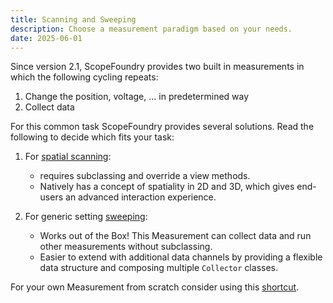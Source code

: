 ```yaml
---
title: Scanning and Sweeping
description: Choose a measurement paradigm based on your needs.
date: 2025-06-01
---
```


Since version 2.1, ScopeFoundry provides two built in measurements in which the following cycling repeats:

1. Change the position, voltage, ... in predetermined way
2. Collect data

For this common task ScopeFoundry provides several solutions. Read the following to decide which fits your task:

1. For [spatial scanning](spatial-scanning):

   - requires subclassing and override a view methods.
   - Natively has a concept of spatiality in 2D and 3D, which gives end-users an advanced interaction experience.
2. For generic setting [sweeping](sweeping): 

   - Works out of the Box! This Measurement can collect data and run other measurements without subclassing. 
   - Easier to extend with additional data channels by providing a flexible data structure and composing multiple  `Collector` classes.
   

For your own Measurement from scratch consider using this [shortcut](https://scopefoundry.org/docs/30_tips-and-tricks/settings-ranges/).

